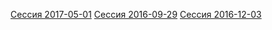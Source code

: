 [Сессия 2017-05-01](09e6f1d0-2dff-11e7-9c91-edb28a69010d)
[Сессия 2016-09-29](5b2d8630-2dff-11e7-a2e0-799d06963266)
[Сессия 2016-12-03](9d8c56a0-2dff-11e7-9c47-338bd7e1f968)
